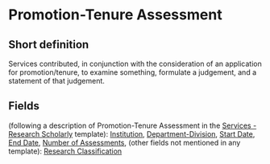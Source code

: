 # Promotion-Tenure Assessment
## Short definition
Services contributed, in conjunction with the consideration of an application for promotion/tenure, to examine something, formulate a judgement, and a statement of that judgement.
## Fields
(following a description of Promotion-Tenure Assessment in the [Services - Research Scholarly](../Templates/Services%20-%20Research%20Scholarly.md) template):
[Institution](../Object-Fields/Promotion-Tenure%20Assessment/Institution.md),
[Department-Division](../Object-Fields/Promotion-Tenure%20Assessment/Department-Division.md),
[Start Date](../Object-Fields/Promotion-Tenure%20Assessment/Start%20Date.md),
[End Date](../Object-Fields/Promotion-Tenure%20Assessment/End%20Date.md),
[Number of Assessments](../Object-Fields/Promotion-Tenure%20Assessment/Number%20of%20Assessments.md),
(other fields not mentioned in any template):
[Research Classification](../Object-Fields/Promotion-Tenure%20Assessment/Research%20Classification.md)
